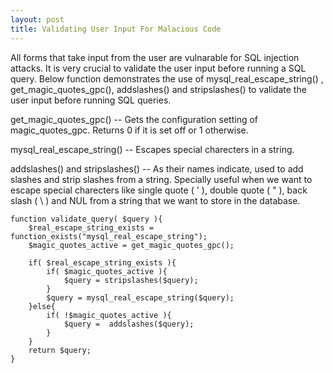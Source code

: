 ```yaml
---
layout: post
title: Validating User Input For Malacious Code
---
```


All forms that take input from the user are vulnarable for SQL injection attacks. It is very crucial to validate the user input before running a SQL query. Below function demonstrates the use of mysql_real_escape_string() , get_magic_quotes_gpc(), addslashes()  and   stripslashes() to validate the user input before running SQL queries. 

get_magic_quotes_gpc()   --  Gets the configuration setting of magic_quotes_gpc. Returns 0 if it is set off  or 1 otherwise.

mysql_real_escape_string() -- Escapes special charecters in a string. 

addslashes()  and stripslashes()  -- As their names indicate, used to add slashes and strip slashes from a string. Specially useful when we want to escape special charecters like single quote ( ' ), double quote ( " ), back slash ( \ ) and NUL from a string that we want to store in the database.

```
function validate_query( $query ){
    $real_escape_string_exists = function_exists("mysql_real_escape_string");
    $magic_quotes_active = get_magic_quotes_gpc();
     
    if( $real_escape_string_exists ){  
        if( $magic_quotes_active ){
            $query = stripslashes($query);
        }
        $query = mysql_real_escape_string($query);
    }else{
        if( !$magic_quotes_active ){
            $query =  addslashes($query);
        }
    }
    return $query;
}
```